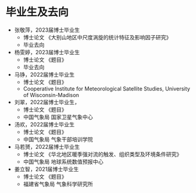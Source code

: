 # 毕业生及去向

- 张敬萍，2023届博士毕业生
  - 博士论文 《大别山地区中尺度涡旋的统计特征及影响因子研究》
  - 毕业去向 
- 杨雯婷，2023届博士毕业生
  - 博士论文 《题目》
  - 毕业去向 
- 马铮，2022届博士毕业生
  - 博士论文 《题目》
  - Cooperative Institute for Meteorological Satellite Studies, University of Wisconsin-Madison
- 刘翠，2022届博士毕业生，
  - 博士论文 《题目》
  - 中国气象局 国家卫星气象中心
- 汤欢，2022届博士毕业生
  - 博士论文 《题目》
  - 中国气象局 气象干部培训学院
- 马若赟，2022届博士毕业生
  - 博士论文 《华北地区暖季强对流的触发、组织类型及环境条件研究》
  - 中国气象局 地球系统数值预报中心
- 姜立智，2021届博士毕业生
  - 博士论文 《题目》
  - 福建省气象局 气象科学研究所

<br><br><br>
